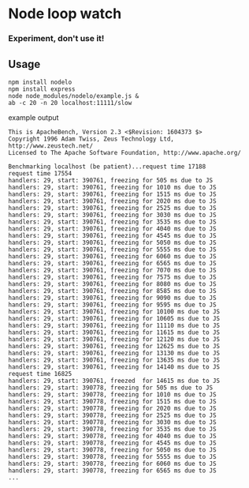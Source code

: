 # Node loop watch

### Experiment, don't use it!


## Usage

	npm install nodelo
	npm install express
	node node_modules/nodelo/example.js &
	ab -c 20 -n 20 localhost:11111/slow


example output

	This is ApacheBench, Version 2.3 <$Revision: 1604373 $>
	Copyright 1996 Adam Twiss, Zeus Technology Ltd, http://www.zeustech.net/
	Licensed to The Apache Software Foundation, http://www.apache.org/

	Benchmarking localhost (be patient)...request time 17188
	request time 17554
	handlers: 29, start: 390761, freezing for 505 ms due to JS
	handlers: 29, start: 390761, freezing for 1010 ms due to JS
	handlers: 29, start: 390761, freezing for 1515 ms due to JS
	handlers: 29, start: 390761, freezing for 2020 ms due to JS
	handlers: 29, start: 390761, freezing for 2525 ms due to JS
	handlers: 29, start: 390761, freezing for 3030 ms due to JS
	handlers: 29, start: 390761, freezing for 3535 ms due to JS
	handlers: 29, start: 390761, freezing for 4040 ms due to JS
	handlers: 29, start: 390761, freezing for 4545 ms due to JS
	handlers: 29, start: 390761, freezing for 5050 ms due to JS
	handlers: 29, start: 390761, freezing for 5555 ms due to JS
	handlers: 29, start: 390761, freezing for 6060 ms due to JS
	handlers: 29, start: 390761, freezing for 6565 ms due to JS
	handlers: 29, start: 390761, freezing for 7070 ms due to JS
	handlers: 29, start: 390761, freezing for 7575 ms due to JS
	handlers: 29, start: 390761, freezing for 8080 ms due to JS
	handlers: 29, start: 390761, freezing for 8585 ms due to JS
	handlers: 29, start: 390761, freezing for 9090 ms due to JS
	handlers: 29, start: 390761, freezing for 9595 ms due to JS
	handlers: 29, start: 390761, freezing for 10100 ms due to JS
	handlers: 29, start: 390761, freezing for 10605 ms due to JS
	handlers: 29, start: 390761, freezing for 11110 ms due to JS
	handlers: 29, start: 390761, freezing for 11615 ms due to JS
	handlers: 29, start: 390761, freezing for 12120 ms due to JS
	handlers: 29, start: 390761, freezing for 12625 ms due to JS
	handlers: 29, start: 390761, freezing for 13130 ms due to JS
	handlers: 29, start: 390761, freezing for 13635 ms due to JS
	handlers: 29, start: 390761, freezing for 14140 ms due to JS
	request time 16825
	handlers: 29, start: 390761, freezed  for 14615 ms due to JS
	handlers: 29, start: 390778, freezing for 505 ms due to JS
	handlers: 29, start: 390778, freezing for 1010 ms due to JS
	handlers: 29, start: 390778, freezing for 1515 ms due to JS
	handlers: 29, start: 390778, freezing for 2020 ms due to JS
	handlers: 29, start: 390778, freezing for 2525 ms due to JS
	handlers: 29, start: 390778, freezing for 3030 ms due to JS
	handlers: 29, start: 390778, freezing for 3535 ms due to JS
	handlers: 29, start: 390778, freezing for 4040 ms due to JS
	handlers: 29, start: 390778, freezing for 4545 ms due to JS
	handlers: 29, start: 390778, freezing for 5050 ms due to JS
	handlers: 29, start: 390778, freezing for 5555 ms due to JS
	handlers: 29, start: 390778, freezing for 6060 ms due to JS
	handlers: 29, start: 390778, freezing for 6565 ms due to JS
	...
